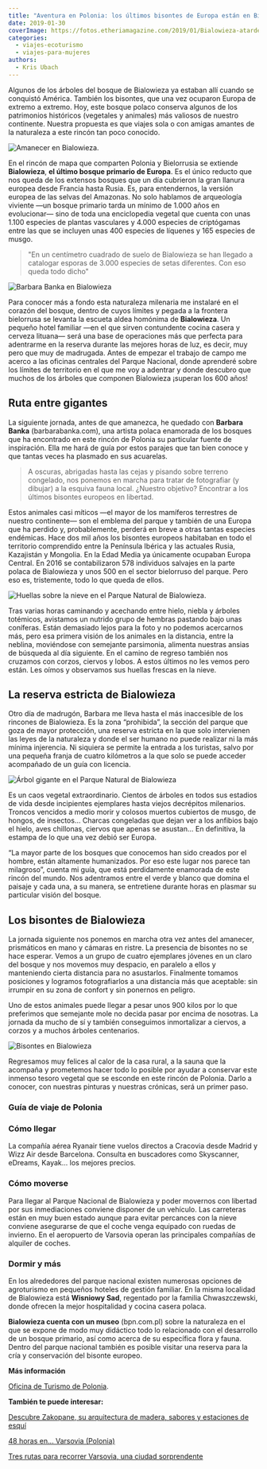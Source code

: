 ```yaml
---
title: "Aventura en Polonia: los últimos bisontes de Europa están en Bialowieza"
date: 2019-01-30
coverImage: https://fotos.etheriamagazine.com/2019/01/Bialowieza-atardecer.jpg
categories: 
  - viajes-ecoturismo
  - viajes-para-mujeres
authors: 
  - Kris Ubach
---
```


Algunos de los árboles del bosque de Bialowieza ya estaban allí cuando se conquistó 
América. También los bisontes, que una vez ocuparon Europa de extremo a extremo. Hoy, 
este bosque polaco conserva algunos de los patrimonios históricos (vegetales y animales) 
más valiosos de nuestro continente. Nuestra propuesta es que viajes sola o con amigas 
amantes de la naturaleza a este rincón tan poco conocido. 

![Amanecer en Bialowieza.](https://fotos.etheriamagazine.com/2019/01/Bialowieza-atardecer.jpg "Amanecer en Bialowieza. © Kris Ubach")

En el rincón de mapa que comparten Polonia y Bielorrusia se extiende **Bialowieza**, 
**el último bosque primario de Europa**. Es el único reducto que nos queda de los 
extensos bosques que un día cubrieron la gran llanura europea desde Francia hasta Rusia. 
Es, para entendernos, la versión europea de las selvas del Amazonas. No solo hablamos de 
arqueología viviente —un bosque primario tarda un mínimo de 1.000 años en evolucionar— 
sino de toda una enciclopedia vegetal que cuenta con unas 1.100 especies de plantas 
vasculares y 4.000 especies de criptógamas entre las que se incluyen unas 400 especies 
de líquenes y 165 especies de musgo. 

> "En un centímetro cuadrado de suelo de Bialowieza se han llegado a catalogar esporas de 
> 3.000 especies de setas diferentes. Con eso queda todo dicho" 

![Barbara Banka en Bialowieza](https://fotos.etheriamagazine.com/2019/01/Bialowieza-arboles.jpg "Barbara Banka, artista polaca que ha encontrado la inspiración en Bialowieza. © Kris Ubach")

Para conocer más a fondo esta naturaleza milenaria me instalaré en el corazón del 
bosque, dentro de cuyos límites y pegada a la frontera bielorrusa se levanta la escueta 
aldea homónima de **Bialowieza**. Un pequeño hotel familiar —en el que sirven 
contundente cocina casera y cerveza lituana— será una base de operaciones más que 
perfecta para adentrarme en la reserva durante las mejores horas de luz, es decir, muy 
pero que muy de madrugada. Antes de empezar el trabajo de campo me acerco a las oficinas 
centrales del Parque Nacional, donde aprenderé sobre los límites de territorio en el que 
me voy a adentrar y donde descubro que muchos de los árboles que componen Bialowieza 
¡superan los 600 años! 

## Ruta entre gigantes

La siguiente jornada, antes de que amanezca, he quedado con **Barbara Banka** 
(barbarabanka.com), una artista polaca enamorada de los bosques que ha encontrado en 
este rincón de Polonia su particular fuente de inspiración. Ella me hará de guía por 
estos parajes que tan bien conoce y que tantas veces ha plasmado en sus acuarelas. 

> A oscuras, abrigadas hasta las cejas y pisando sobre terreno congelado, nos ponemos en 
> marcha para tratar de fotografiar (y dibujar) a la esquiva fauna local. ¿Nuestro 
> objetivo? Encontrar a los últimos bisontes europeos en libertad. 

Estos animales casi míticos —el mayor de los mamíferos terrestres de nuestro continente— 
son el emblema del parque y también de una Europa que ha perdido y, probablemente, 
perderá en breve a otras tantas especies endémicas. Hace dos mil años los bisontes 
europeos habitaban en todo el territorio comprendido entre la Península Ibérica y las 
actuales Rusia, Kazajistán y Mongolia. En la Edad Media ya únicamente ocupaban Europa 
Central. En 2016 se contabilizaron 578 individuos salvajes en la parte polaca de 
Bialowieza y unos 500 en el sector bielorruso del parque. Pero eso es, tristemente, todo 
lo que queda de ellos. 

![Huellas sobre la nieve en el Parque Natural de Bialowieza.](https://fotos.etheriamagazine.com/2019/01/Bialowieza-huella-1024x682.jpg "Huellas sobre la nieve en el Parque Natural de Bialowieza. © Kris Ubach")

Tras varias horas caminando y acechando entre hielo, niebla y árboles totémicos, 
avistamos un nutrido grupo de hembras pastando bajo unas coníferas. Están demasiado 
lejos para la foto y no podemos acercarnos más, pero esa primera visión de los animales 
en la distancia, entre la neblina, moviéndose con semejante parsimonia, alimenta 
nuestras ansias de búsqueda al día siguiente. En el camino de regreso también nos 
cruzamos con corzos, ciervos y lobos. A estos últimos no les vemos pero están. Les oímos 
y observamos sus huellas frescas en la nieve. 

## La reserva estricta de Bialowieza

Otro día de madrugón, Barbara me lleva hasta el más inaccesible de los rincones de 
Bialowieza. Es la zona “prohibida”, la sección del parque que goza de mayor protección, 
una reserva estricta en la que solo intervienen las leyes de la naturaleza y donde el 
ser humano no puede realizar ni la más mínima injerencia. Ni siquiera se permite la 
entrada a los turistas, salvo por una pequeña franja de cuatro kilómetros a la que solo 
se puede acceder acompañado de un guía con licencia. 

![Árbol gigante en el Parque Natural de Bialowieza](https://fotos.etheriamagazine.com/2019/01/Bialowieza-arbol-milenario.jpg "El Parque Natural de Bialowieza deja constancia de lo que una vez debió ser Europa. © Kris Ubach")

Es un caos vegetal extraordinario. Cientos de árboles en todos sus estadios de vida 
desde incipientes ejemplares hasta viejos decrépitos milenarios. Troncos vencidos a 
medio morir y colosos muertos cubiertos de musgo, de hongos, de insectos… Charcas 
congeladas que dejan ver a los anfibios bajo el hielo, aves chillonas, ciervos que 
apenas se asustan… En definitiva, la estampa de lo que una vez debió ser Europa. 

“La mayor parte de los bosques que conocemos han sido creados por el hombre, están 
altamente humanizados. Por eso este lugar nos parece tan milagroso”, cuenta mi guía, que 
está perdidamente enamorada de este rincón del mundo. Nos adentramos entre el verde y 
blanco que domina el paisaje y cada una, a su manera, se entretiene durante horas en 
plasmar su particular visión del bosque. 

## Los bisontes de Bialowieza

La jornada siguiente nos ponemos en marcha otra vez antes del amanecer, prismáticos en 
mano y cámaras en ristre. La presencia de bisontes no se hace esperar. Vemos a un grupo 
de cuatro ejemplares jóvenes en un claro del bosque y nos movemos muy despacio, en 
paralelo a ellos y manteniendo cierta distancia para no asustarlos. Finalmente tomamos 
posiciones y logramos fotografiarlos a una distancia más que aceptable: sin irrumpir en 
su zona de confort y sin ponernos en peligro. 

Uno de estos animales puede llegar a pesar unos 900 kilos por lo que preferimos que 
semejante mole no decida pasar por encima de nosotras. La jornada da mucho de sí y 
también conseguimos inmortalizar a ciervos, a corzos y a muchos árboles centenarios. 

![Bisontes en Bialowieza](https://fotos.etheriamagazine.com/2019/01/Bialowieza-bisontes.jpg "En Bialowieza están los últimos bisontes en libertad de Europa. © Kris Ubach")

Regresamos muy felices al calor de la casa rural, a la sauna que la acompaña y 
prometemos hacer todo lo posible por ayudar a conservar este inmenso tesoro vegetal que 
se esconde en este rincón de Polonia. Darlo a conocer, con nuestras pinturas y nuestras 
crónicas, será un primer paso. 

### Guía de viaje de Polonia

### Cómo llegar

La compañía aérea Ryanair tiene vuelos directos a Cracovia desde Madrid y Wizz Air desde 
Barcelona. Consulta en buscadores como Skyscanner, eDreams, Kayak... los mejores 
precios. 

### Cómo moverse

Para llegar al Parque Nacional de Bialowieza y poder movernos con libertad por sus 
inmediaciones conviene disponer de un vehículo. Las carreteras están en muy buen estado 
aunque para evitar percances con la nieve conviene asegurarse de que el coche venga 
equipado con ruedas de invierno. En el aeropuerto de Varsovia operan las principales 
compañías de alquiler de coches. 

### Dormir y más

En los alrededores del parque nacional existen numerosas opciones de agroturismo en 
pequeños hoteles de gestión familiar. En la misma localidad de Bialowieza está 
**Wisniowy Sad**, regentado por la familia Chwaszczewski, donde ofrecen la mejor 
hospitalidad y cocina casera polaca. 

**Bialowieza cuenta con un museo** (bpn.com.pl) sobre la naturaleza en el que se expone 
de modo muy didáctico todo lo relacionado con el desarrollo de un bosque primario, así 
como acerca de su específica flora y fauna. Dentro del parque nacional también es 
posible visitar una reserva para la cría y conservación del bisonte europeo. 

**Más información** 

[Oficina de Turismo de Polonia](https://www.polonia.travel/es). 

**También te puede interesar:** 

[Descubre Zakopane, su arquitectura de madera, sabores y estaciones de 
esquí](https://etheriamagazine.com/2021/01/27/que-ver-en-zakopane-viaje-original-polonia/) 

[48 horas en… Varsovia 
(Polonia)](https://etheriamagazine.com/2018/08/17/48-horas-en-varsovia-polonia/) 

[Tres rutas para recorrer Varsovia, una ciudad 
sorprendente](https://etheriamagazine.com/2021/03/05/que-ver-en-varsovia-en-tres-rutas-originales/)
